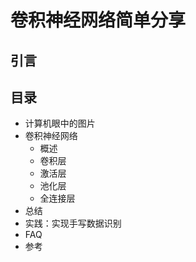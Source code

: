 # 卷积神经网络简单分享

## 引言

## 目录
* 计算机眼中的图片
* 卷积神经网络
    * 概述
    * 卷积层
    * 激活层
    * 池化层
    * 全连接层
* 总结
* 实践：实现手写数据识别
* FAQ
* 参考
